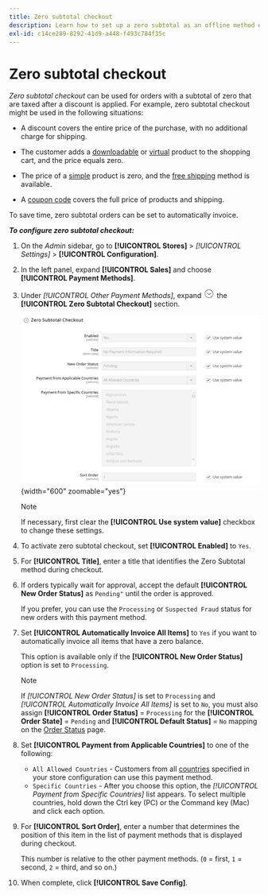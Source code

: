 ```yaml
---
title: Zero subtotal checkout
description: Learn how to set up a zero subtotal as an offline method of payment on your store.
exl-id: c14ce289-8292-41d9-a448-f493c784f35c
---
```

# Zero subtotal checkout

_Zero subtotal checkout_ can be used for orders with a subtotal of zero that are taxed after a discount is applied. For example, zero subtotal checkout might be used in the following situations:

- A discount covers the entire price of the purchase, with no additional charge for shipping.

- The customer adds a [downloadable](../catalog/product-create-downloadable.md) or [virtual](../catalog/product-create-virtual.md) product to the shopping cart, and the price equals zero.

- The price of a [simple](../catalog/product-create-simple.md) product is zero, and the [free shipping](shipping-free.md) method is available.

- A [coupon code](../merchandising-promotions/price-rules-cart-coupon.md) covers the full price of products and shipping.

To save time, zero subtotal orders can be set to automatically invoice.

**_To configure zero subtotal checkout:_**

1. On the _Admin_ sidebar, go to **[!UICONTROL Stores]** > _[!UICONTROL Settings]_ > **[!UICONTROL Configuration]**.

1. In the left panel, expand **[!UICONTROL Sales]** and choose **[!UICONTROL Payment Methods]**.

1. Under _[!UICONTROL Other Payment Methods]_, expand ![Expansion selector](../assets/icon-display-expand.png) the **[!UICONTROL Zero Subtotal Checkout]** section.

   ![Zero Subtotal Checkout](../configuration-reference/sales/assets/payment-methods-zero-subtotal-checkout.png){width="600" zoomable="yes"}

   >[!NOTE]
   >
   >If necessary, first clear the **[!UICONTROL Use system value]** checkbox to change these settings.

1. To activate zero subtotal checkout, set **[!UICONTROL Enabled]** to `Yes`.

1. For **[!UICONTROL Title]**, enter a title that identifies the Zero Subtotal method during checkout.

1. If orders typically wait for approval, accept the default **[!UICONTROL New Order Status]** as `Pending"` until the order is approved.

   If you prefer, you can use the `Processing` or `Suspected Fraud` status for new orders with this payment method.

1. Set **[!UICONTROL Automatically Invoice All Items]** to `Yes` if you want to automatically invoice all items that have a zero balance.

   This option is available only if the **[!UICONTROL New Order Status]** option is set to `Processing`.

   >[!NOTE]
   >
   >If _[!UICONTROL New Order Status]_ is set to `Processing` and _[!UICONTROL Automatically Invoice All Items]_ is set to `No`, you must also assign **[!UICONTROL Order Status]** = `Processing` for the **[!UICONTROL Order State]** = `Pending` and **[!UICONTROL Default Status]** = `No` mapping on the [Order Status](order-status.md#custom-order-status) page.

1. Set **[!UICONTROL Payment from Applicable Countries]** to one of the following:

   - `All Allowed Countries` - Customers from all [countries](../getting-started/store-details.md#country-options) specified in your store configuration can use this payment method.
   - `Specific Countries` - After you choose this option, the _[!UICONTROL Payment from Specific Countries]_ list appears. To select multiple countries, hold down the Ctrl key (PC) or the Command key (Mac) and click each option.

1. For **[!UICONTROL Sort Order]**, enter a number that determines the position of this item in the list of payment methods that is displayed during checkout.

   This number is relative to the other payment methods. (`0` = first, `1` = second, `2` = third, and so on.)

1. When complete, click **[!UICONTROL Save Config]**.
